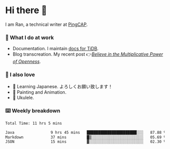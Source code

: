 # Hi there 👋

I am Ran, a technical writer at [PingCAP](https://pingcap.com/).

### 📝 What I do at work

- Documentation. I maintain [docs for TiDB](https://github.com/pingcap/docs).
- Blog transcreation. My recent post 👉[*Believe in the Multiplicative Power of Openness*](https://pingcap.com/blog/believe-in-the-multiplicative-power-of-openness-open-source-community).

### 🤠 I also love

- 💬 Learning Japanese. よろしくお願い致します！
- 🎨 Painting and Animation.
- 🎵 Ukulele.

### ⌨️ Weekly breakdown

<!--START_SECTION:waka-->

```txt
Total Time: 11 hrs 5 mins

Java                9 hrs 45 mins   ██████████████████████░░░   87.88 %
Markdown            37 mins         █▒░░░░░░░░░░░░░░░░░░░░░░░   05.69 %
JSON                15 mins         ▓░░░░░░░░░░░░░░░░░░░░░░░░   02.30 %
```

<!--END_SECTION:waka-->
